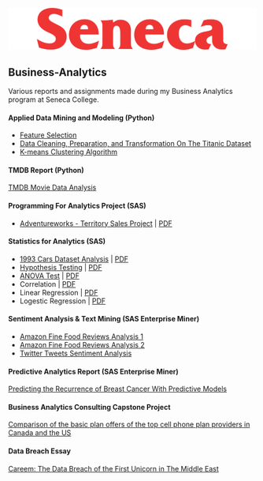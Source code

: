 ![Senca Logo](/Seneca_College_Logo.png)

## Business-Analytics
Various reports and assignments made during my Business Analytics program at Seneca College. 

#### Applied Data Mining and Modeling (Python)
- [Feature Selection](./Applied-Data-Mining-and-Modeling/Feature_Selection_Methods_With_Python.ipynb)
- [Data Cleaning, Preparation, and Transformation On The Titanic Dataset](./Applied-Data-Mining-and-Modeling/ETL_Methods_With_Python.ipynb)
- [K-means Clustering Algorithm](./Applied-Data-Mining-and-Modeling/K-means_Clustering_Algorithm_with_Python.ipynb)

#### TMDB Report (Python)
[TMDB Movie Data Analysis](/TMDb-Report/TMDb_Report.ipynb)

#### Programming For Analytics Project (SAS)
- [Adventureworks - Territory Sales Project](/Programming-For-Analytics/Programming_For_Analytics_Project.ipynb) | [PDF](/Programming-For-Analytics/Programming_For_Analytics_Project.pdf)

#### Statistics for Analytics (SAS)
- [1993 Cars Dataset Analysis](Statistics-For-Analytics/1993_Cars_Dataset_Analysis.ipynb) | [PDF](Statistics-For-Analytics/1993_Cars_Dataset_Analysis.pdf)
- [Hypothesis Testing](Statistics-For-Analytics/Hypothesis_Testing.ipynb) | [PDF](Statistics-For-Analytics/Hypothesis_Testing.pdf)
- [ANOVA Test](Statistics-For-Analytics/ANOVA_Test.ipynb) | [PDF](Statistics-For-Analytics/ANOVA_Test.pdf)
- Correlation | [PDF](Statistics-For-Analytics/Correlation.pdf)
- Linear Regression | [PDF](Statistics-For-Analytics/Linear_Regression.pdf)
- Logestic Regression | [PDF](Statistics-For-Analytics/Logestic_Regression.pdf)

#### Sentiment Analysis & Text Mining (SAS Enterprise Miner)
- [Amazon Fine Food Reviews Analysis 1](https://github.com/Tareqhaboukh/Business-Analytics/blob/main/Sentiment%20Analysis%20and%20Text%20Mining/Assignment%201.pdf)
- [Amazon Fine Food Reviews Analysis 2](https://github.com/Tareqhaboukh/Business-Analytics/blob/main/Sentiment%20Analysis%20and%20Text%20Mining/Assignment%202.pdf)
- [Twitter Tweets Sentiment Analysis](https://github.com/Tareqhaboukh/Business-Analytics/blob/main/Sentiment%20Analysis%20and%20Text%20Mining/Assignment%203.pdf)

#### Predictive Analytics Report (SAS Enterprise Miner)
[Predicting the Recurrence of Breast Cancer With Predictive Models](https://github.com/Tareqhaboukh/Business-Analytics/blob/main/Predictive%20Analytics/Predictive%20Analytics%20-%20Final%20Report.pdf)


#### Business Analytics Consulting Capstone Project
[Comparison of the basic plan offers of the top cell phone plan providers in Canada and the US](https://github.com/Tareqhaboukh/Business-Analytics/blob/main/Business%20Analytics%20Consulting%20Capstone%20Project.pdf)

#### Data Breach Essay
[Careem: The Data Breach of the First Unicorn in The Middle East](https://github.com/Tareqhaboukh/Business-Analytics/blob/main/Tareq%20Haboukh%20-%20Data%20Breach%20Essay.pdf)
